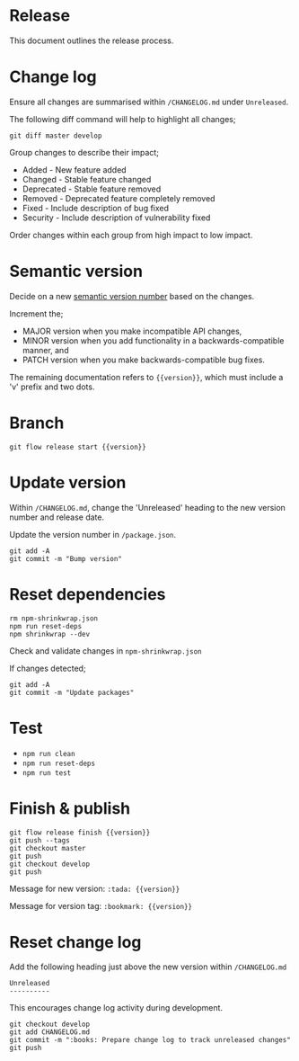 Release
=======

This document outlines the release process.



Change log
==========

Ensure all changes are summarised within `/CHANGELOG.md` under `Unreleased`.

The following diff command will help to highlight all changes;

    git diff master develop

Group changes to describe their impact;

- Added - New feature added
- Changed - Stable feature changed
- Deprecated - Stable feature removed
- Removed - Deprecated feature completely removed
- Fixed - Include description of bug fixed
- Security - Include description of vulnerability fixed

Order changes within each group from high impact to low impact.



Semantic version
================

Decide on a new [semantic version number](http://semver.org/) based on the changes.

Increment the;
- MAJOR version when you make incompatible API changes,
- MINOR version when you add functionality in a backwards-compatible manner, and
- PATCH version when you make backwards-compatible bug fixes.

The remaining documentation refers to `{{version}}`, which must include a 'v' prefix and two dots.



Branch
======

```
git flow release start {{version}}
```



Update version
==============

Within `/CHANGELOG.md`, change the 'Unreleased' heading to the new version number and release date.

Update the version number in `/package.json`.

```
git add -A
git commit -m "Bump version"
```



Reset dependencies
==================

```
rm npm-shrinkwrap.json
npm run reset-deps
npm shrinkwrap --dev
```

Check and validate changes in `npm-shrinkwrap.json`

If changes detected;

```
git add -A
git commit -m "Update packages"
```



Test
====

- `npm run clean`
- `npm run reset-deps`
- `npm run test`



Finish & publish
=================

```
git flow release finish {{version}}
git push --tags
git checkout master
git push
git checkout develop
git push
```

Message for new version: `:tada: {{version}}`

Message for version tag: `:bookmark: {{version}}`



Reset change log
================

Add the following heading just above the new version within `/CHANGELOG.md`

```
Unreleased
----------
```

This encourages change log activity during development.

```
git checkout develop
git add CHANGELOG.md
git commit -m ":books: Prepare change log to track unreleased changes"
git push
```
